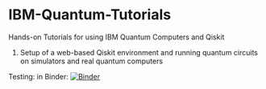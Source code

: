# IBM-Quantum-Tutorials
Hands-on Tutorials for using IBM Quantum Computers and Qiskit

1. Setup of a web-based Qiskit environment and running quantum circuits on simulators and real quantum computers

Testing: in Binder: [![Binder](https://mybinder.org/badge_logo.svg)](https://mybinder.org/v2/gh/JanLahmann/IBM-Quantum-Tutorials/main?filepath=Hello-world.ipynb)
